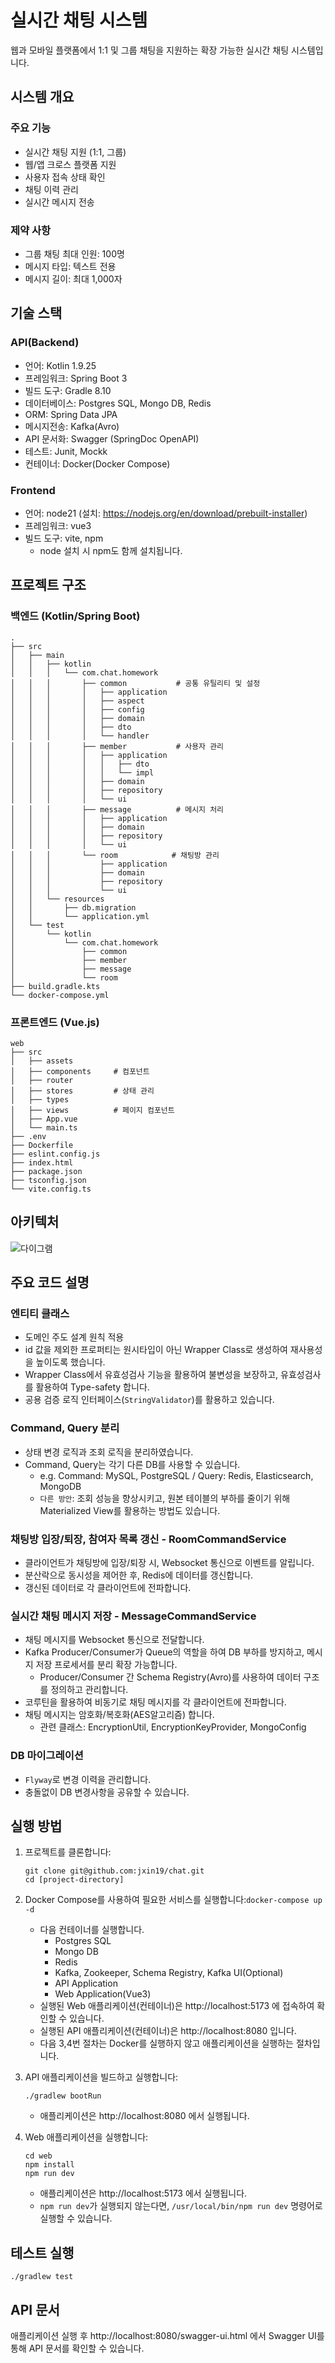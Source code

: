 # 실시간 채팅 시스템

웹과 모바일 플랫폼에서 1:1 및 그룹 채팅을 지원하는 확장 가능한 실시간 채팅 시스템입니다.


## 시스템 개요

### 주요 기능
- 실시간 채팅 지원 (1:1, 그룹)
- 웹/앱 크로스 플랫폼 지원
- 사용자 접속 상태 확인
- 채팅 이력 관리
- 실시간 메시지 전송

### 제약 사항
- 그룹 채팅 최대 인원: 100명
- 메시지 타입: 텍스트 전용
- 메시지 길이: 최대 1,000자


## 기술 스택

### API(Backend)
- 언어: Kotlin 1.9.25
- 프레임워크: Spring Boot 3
- 빌드 도구: Gradle 8.10
- 데이터베이스: Postgres SQL, Mongo DB, Redis
- ORM: Spring Data JPA
- 메시지전송: Kafka(Avro)
- API 문서화: Swagger (SpringDoc OpenAPI)
- 테스트: Junit, Mockk
- 컨테이너: Docker(Docker Compose)

### Frontend
- 언어: node21 (설치: https://nodejs.org/en/download/prebuilt-installer)
- 프레임워크: vue3
- 빌드 도구: vite, npm
    - node 설치 시 npm도 함께 설치됩니다.


## 프로젝트 구조

### 백엔드 (Kotlin/Spring Boot)
```
.
├── src
│   ├── main
│   │   ├── kotlin
│   │   │   └── com.chat.homework
│   │   │       ├── common           # 공통 유틸리티 및 설정
│   │   │       │   ├── application
│   │   │       │   ├── aspect
│   │   │       │   ├── config
│   │   │       │   ├── domain
│   │   │       │   ├── dto
│   │   │       │   └── handler
│   │   │       ├── member           # 사용자 관리
│   │   │       │   ├── application
│   │   │       │   │   ├── dto
│   │   │       │   │   └── impl
│   │   │       │   ├── domain
│   │   │       │   ├── repository
│   │   │       │   └── ui
│   │   │       ├── message          # 메시지 처리
│   │   │       │   ├── application
│   │   │       │   ├── domain
│   │   │       │   ├── repository
│   │   │       │   └── ui
│   │   │       └── room            # 채팅방 관리
│   │   │           ├── application
│   │   │           ├── domain
│   │   │           ├── repository
│   │   │           └── ui
│   │   └── resources
│   │       ├── db.migration
│   │       └── application.yml
│   └── test
│       └── kotlin
│           └── com.chat.homework
│               ├── common
│               ├── member
│               ├── message
│               └── room
├── build.gradle.kts
└── docker-compose.yml
```

### 프론트엔드 (Vue.js)
```
web
├── src
│   ├── assets
│   ├── components     # 컴포넌트
│   ├── router
│   ├── stores         # 상태 관리
│   ├── types
│   ├── views          # 페이지 컴포넌트
│   ├── App.vue
│   └── main.ts
├── .env
├── Dockerfile
├── eslint.config.js
├── index.html
├── package.json
├── tsconfig.json
└── vite.config.ts
```


## 아키텍처

![다이그램](./asset/diagram.jpg)


## 주요 코드 설명

### 엔티티 클래스
- 도메인 주도 설계 원칙 적용
- id 값을 제외한 프로퍼티는 원시타입이 아닌 Wrapper Class로 생성하여 재사용성을 높이도록 했습니다.
- Wrapper Class에서 유효성검사 기능을 활용하여 불변성을 보장하고, 유효성검사를 활용하여 Type-safety 합니다.
- 공용 검증 로직 인터페이스(`StringValidator`)를 활용하고 있습니다.

### Command, Query 분리
- 상태 변경 로직과 조회 로직을 분리하였습니다.
- Command, Query는 각기 다른 DB를 사용할 수 있습니다.
    - e.g. Command: MySQL, PostgreSQL / Query: Redis, Elasticsearch, MongoDB
    - `다른 방안`: 조회 성능을 향상시키고, 원본 테이블의 부하를 줄이기 위해 Materialized View를 활용하는 방법도 있습니다. 

### 채팅방 입장/퇴장, 참여자 목록 갱신 - RoomCommandService
- 클라이언트가 채팅방에 입장/퇴장 시, Websocket 통신으로 이벤트를 알립니다.
- 분산락으로 동시성을 제어한 후, Redis에 데이터를 갱신합니다.
- 갱신된 데이터로 각 클라이언트에 전파합니다.

### 실시간 채팅 메시지 저장 - MessageCommandService
- 채팅 메시지를 Websocket 통신으로 전달합니다.
- Kafka Producer/Consumer가 Queue의 역할을 하여 DB 부하를 방지하고, 메시지 저장 프로세서를 분리 확장 가능합니다.
  - Producer/Consumer 간 Schema Registry(Avro)를 사용하여 데이터 구조를 정의하고 관리합니다.
- 코루틴을 활용하여 비동기로 채팅 메시지를 각 클라이언트에 전파합니다.
- 채팅 메시지는 암호화/복호화(AES알고리즘) 합니다.
  - 관련 클래스: EncryptionUtil, EncryptionKeyProvider, MongoConfig

### DB 마이그레이션
- `Flyway`로 변경 이력을 관리합니다.
- 충돌없이 DB 변경사항을 공유할 수 있습니다.


## 실행 방법

1. 프로젝트를 클론합니다:
   ```
   git clone git@github.com:jxin19/chat.git
   cd [project-directory]
   ```

2. Docker Compose를 사용하여 필요한 서비스를 실행합니다:`docker-compose up -d`
    - 다음 컨테이너를 실행합니다.
      - Postgres SQL
      - Mongo DB
      - Redis
      - Kafka, Zookeeper, Schema Registry, Kafka UI(Optional)
      - API Application
      - Web Application(Vue3)
    - 실행된 Web 애플리케이션(컨테이너)은 http://localhost:5173 에 접속하여 확인할 수 있습니다.
    - 실행된 API 애플리케이션(컨테이너)은 http://localhost:8080 입니다.
    - 다음 3,4번 절차는 Docker를 실행하지 않고 애플리케이션을 실행하는 절차입니다.


3. API 애플리케이션을 빌드하고 실행합니다:

   `./gradlew bootRun`
    - 애플리케이션은 http://localhost:8080 에서 실행됩니다.


4. Web 애플리케이션을 실행합니다:

    ```
    cd web
    npm install
    npm run dev
    ```
    - 애플리케이션은 http://localhost:5173 에서 실행됩니다.
    - `npm run dev`가 실행되지 않는다면, `/usr/local/bin/npm run dev` 명령어로 실행할 수 있습니다.


## 테스트 실행

`./gradlew test`


## API 문서
애플리케이션 실행 후 http://localhost:8080/swagger-ui.html 에서 Swagger UI를 통해 API 문서를 확인할 수 있습니다.
